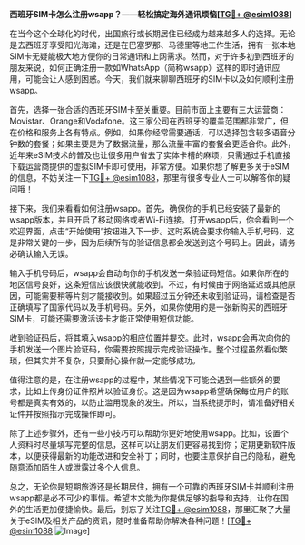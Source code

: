 **西班牙SIM卡怎么注册wsapp？——轻松搞定海外通讯烦恼[[TG💪+ @esim1088](https://t.me/s/esim1088)]**

在当今这个全球化的时代，出国旅行或长期居住已经成为越来越多人的选择。无论是去西班牙享受阳光海滩，还是在巴塞罗那、马德里等地工作生活，拥有一张本地SIM卡无疑能极大地方便你的日常通讯和上网需求。然而，对于许多初到西班牙的朋友来说，如何正确注册一款如WhatsApp（简称wsapp）这样的即时通讯应用，可能会让人感到困惑。今天，我们就来聊聊西班牙的SIM卡以及如何顺利注册wsapp。

首先，选择一张合适的西班牙SIM卡至关重要。目前市面上主要有三大运营商：Movistar、Orange和Vodafone。这三家公司在西班牙的覆盖范围都非常广，但在价格和服务上各有特点。例如，如果你经常需要通话，可以选择包含较多语音分钟数的套餐；如果主要是为了数据流量，那么流量丰富的套餐会更适合你。此外，近年来eSIM技术的普及也让很多用户省去了实体卡槽的麻烦，只需通过手机直接下载运营商提供的虚拟SIM卡即可使用，非常方便。如果你想了解更多关于eSIM的信息，不妨关注一下[TG💪+ @esim1088](https://t.me/s/esim1088)，那里有很多专业人士可以解答你的疑问哦！

接下来，我们来看看如何注册wsapp。首先，确保你的手机已经安装了最新的wsapp版本，并且开启了移动网络或者Wi-Fi连接。打开wsapp后，你会看到一个欢迎界面，点击“开始使用”按钮进入下一步。这时系统会要求你输入手机号码，这是非常关键的一步，因为后续所有的验证信息都会发送到这个号码上。因此，请务必确认输入无误。

输入手机号码后，wsapp会自动向你的手机发送一条验证码短信。如果你所在的地区信号良好，这条短信应该很快就能收到。不过，有时候由于网络延迟或其他原因，可能需要稍等片刻才能接收到。如果超过五分钟还未收到验证码，请检查是否正确填写了国家代码以及手机号码。另外，如果你使用的是一张新购买的西班牙SIM卡，可能还需要激活该卡才能正常使用短信功能。

收到验证码后，将其填入wsapp的相应位置并提交。此时，wsapp会再次向你的手机发送一个图片验证码，你需要按照提示完成验证操作。整个过程虽然看似繁琐，但其实并不复杂，只要耐心操作就一定能够成功。

值得注意的是，在注册wsapp的过程中，某些情况下可能会遇到一些额外的要求，比如上传身份证件照片以验证身份。这是因为wsapp希望确保每位用户的账号都是真实有效的，以防止滥用现象的发生。所以，当系统提示时，请准备好相关证件并按照指示完成操作即可。

除了上述步骤外，还有一些小技巧可以帮助你更好地使用wsapp。比如，设置个人资料时尽量填写完整的信息，这样可以让朋友们更容易找到你；定期更新软件版本，以便获得最新的功能改进和安全补丁；同时，也要注意保护自己的隐私，避免随意添加陌生人或泄露过多个人信息。

总之，无论你是短期旅游还是长期居住，拥有一个可靠的西班牙SIM卡并顺利注册wsapp都是必不可少的事情。希望本文能为你提供足够的指导和支持，让你在国外的生活更加便捷愉快。最后，别忘了关注[TG💪+ @esim1088](https://t.me/s/esim1088)，那里汇聚了大量关于eSIM及相关产品的资讯，随时准备帮助你解决各种问题！[[TG💪+ @esim1088](https://t.me/s/esim1088) ![Image](https://i.postimg.cc/4NQfJmqS/Snipaste-2025-05-13-00-14-12.png)]